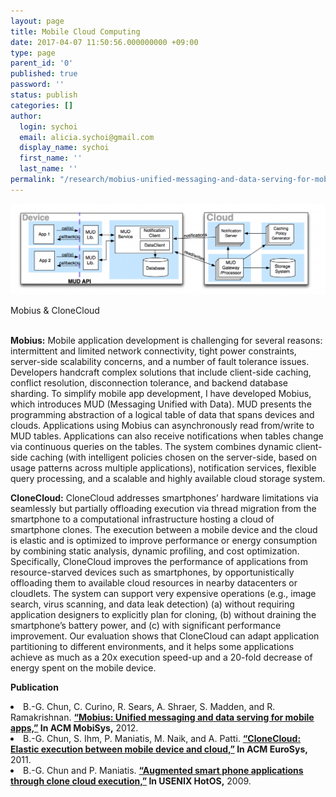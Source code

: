 ```yaml
---
layout: page
title: Mobile Cloud Computing
date: 2017-04-07 11:50:56.000000000 +09:00
type: page
parent_id: '0'
published: true
password: ''
status: publish
categories: []
author:
  login: sychoi
  email: alicia.sychoi@gmail.com
  display_name: sychoi
  first_name: ''
  last_name: ''
permalink: "/research/mobius-unified-messaging-and-data-serving-for-mobile-apps/"
---
```


<img src="../../assets/resources/mobile-cloud.png">

Mobius & CloneCloud<br><br>


<b>Mobius:</b> Mobile application development is challenging for several reasons: intermittent and limited network connectivity, tight power constraints, server-side scalability concerns, and a number of fault tolerance issues. Developers handcraft complex solutions that include client-side caching, conflict resolution, disconnection tolerance, and backend database sharding. To simplify mobile app development, I have developed Mobius, which introduces MUD (Messaging Unified with Data). MUD presents the programming abstraction of a logical table of data that spans devices and clouds. Applications using Mobius can asynchronously read from/write to MUD tables. Applications can also receive notifications when tables change via continuous queries on the tables. The system combines dynamic client-side caching (with intelligent policies chosen on the server-side, based on usage patterns across multiple applications), notification services, flexible query processing, and a scalable and highly available cloud storage system.


<b>CloneCloud:</b> CloneCloud addresses smartphones’ hardware limitations via seamlessly but partially offloading execution via thread migration from the smartphone to a computational infrastructure hosting a cloud of smartphone clones. The execution between a mobile device and the cloud is elastic and is optimized to improve performance or energy consumption by combining static analysis, dynamic profiling, and cost optimization. Specifically, CloneCloud improves the performance of applications from resource-starved devices such as smartphones, by opportunistically offloading them to available cloud resources in nearby datacenters or cloudlets. The system can support very expensive operations (e.g., image search, virus scanning, and data leak detection) (a) without requiring application designers to explicitly plan for cloning, (b) without draining the smartphone’s battery power, and (c) with significant performance improvement. Our evaluation shows that CloneCloud can adapt application partitioning to different environments, and it helps some applications achieve as much as a 20x execution speed-up and a 20-fold decrease of energy spent on the mobile device.

<b>Publication</b>
<li>B.-G. Chun, C. Curino, R. Sears, A. Shraer, S. Madden, and R. Ramakrishnan. <b><a href="http://www.cs.technion.ac.il/~shralex/mud.pdf">“Mobius: Unified messaging and data serving for mobile apps,”</a> In ACM MobiSys,</b> 2012.</li>
<li>B.-G. Chun, S. Ihm, P. Maniatis, M. Naik, and A. Patti. <b><a href="http://eurosys2011.cs.uni-salzburg.at/pdf/eurosys2011-chun.pdf">“CloneCloud: Elastic execution between mobile device and cloud,”</a> In ACM EuroSys,</b> 2011.</li>
<li>B.-G. Chun and P. Maniatis. <b><a href="https://www.usenix.org/legacy/events/hotos09/tech/full_papers/chun/chun.pdf">“Augmented smart phone applications through clone cloud execution,”</a> In USENIX HotOS,</b> 2009.</li>
